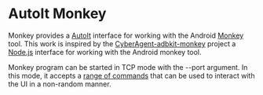 AutoIt Monkey
============

Monkey provides a [AutoIt] interface for working with the Android [Monkey] tool.
This work is inspired by the [CyberAgent-adbkit-monkey] project a [Node.js] interface for working with the Android monkey tool.



Monkey program can be started in TCP mode with the --port argument. In this mode, it accepts a [range of commands] that can be used to interact with the UI in a non-random manner.












[AutoIt]: <www.autoitscript.com/site/autoit/>
[CyberAgent-adbkit-monkey]: <https://github.com/CyberAgent/adbkit-monkey>
[Node.js]: <http://nodejs.org/>
[Monkey]: <http://developer.android.com/tools/help/monkey.html>
[range of commands]: <https://github.com/android/platform_development/blob/master/cmds/monkey/README.NETWORK.txt>

